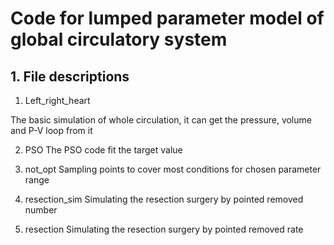 # Code for lumped parameter model of global circulatory system
## 1. File descriptions
1. Left_right_heart

The basic simulation of whole circulation, it can get the pressure, volume and P-V loop from it

2. PSO
The PSO code fit the target value

3. not_opt
Sampling points to cover most conditions for chosen parameter range

4. resection_sim
Simulating the resection surgery by pointed removed number

5. resection
Simulating the resection surgery by pointed removed rate